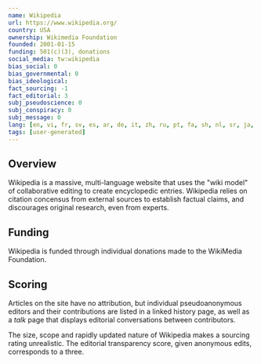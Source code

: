 ```yaml
---
name: Wikipedia
url: https://www.wikipedia.org/
country: USA
ownership: Wikimedia Foundation
founded: 2001-01-15
funding: 501(c)(3), donations
social_media: tw:wikipedia
bias_social: 0
bias_governmental: 0
bias_ideological:
fact_sourcing: -1
fact_editorial: 3
subj_pseudoscience: 0
subj_conspiracy: 0
subj_message: 0
lang: [en, vi, fr, sv, es, ar, de, it, zh, ru, pt, fa, sh, nl, sr, ja, uk, pl, id, ko, ro, tr, ca, no, hu, fi, cs, he, hi, ms, hy, ur, bn, th, da, eu, eo, uz, be, ca, gb, el, kk, hr, ta, cy, vo, lv, bn]
tags: [user-generated]
---
```


## Overview
Wikipedia is a massive, multi-language website that uses the "wiki model" of collaborative editing to create encyclopedic entries. Wikipedia relies on citation concensus from external sources to establish factual claims, and discourages original research, even from experts.

## Funding
Wikipedia is funded through individual donations made to the WikiMedia Foundation.

## Scoring
Articles on the site have no attribution, but individual pseudoanonymous editors and their contributions are listed in a linked history page, as well as a _talk_ page that displays editorial conversations between contributors.

The size, scope and rapidly updated nature of Wikipedia makes a sourcing rating unrealistic. The editorial transparency score, given anonymous edits, corresponds to a three.